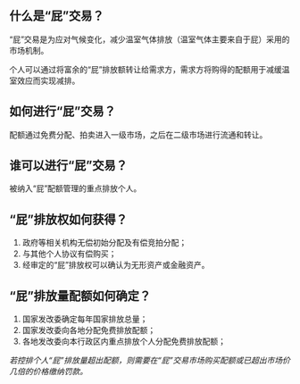 ## 什么是“屁”交易？

“屁”交易是为应对气候变化，减少温室气体排放（温室气体主要来自于屁）采用的市场机制。

个人可以通过将富余的“屁”排放额转让给需求方，需求方将购得的配额用于减缓温室效应而实现减排。

## 如何进行“屁”交易？

配额通过免费分配、拍卖进入一级市场，之后在二级市场进行流通和转让。

## 谁可以进行“屁”交易？

被纳入“屁”配额管理的重点排放个人。

## “屁”排放权如何获得？

1. 政府等相关机构无偿初始分配及有偿竞拍分配；
2. 与其他个人协议有偿购买；
3. 经审定的“屁”排放权可以确认为无形资产或金融资产。

## “屁”排放量配额如何确定？

1. 国家发改委确定每年国家排放总量；
2. 国家发改委向各地分配免费排放配额；
3. 各地发改委向本行政区内重点排放个人分配免费排放配额；

*若控排个人“屁”排放量超出配额，则需要在“屁”交易市场购买配额或已超出市场价几倍的价格缴纳罚款。*
